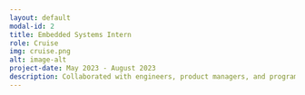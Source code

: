 ```yaml
---
layout: default
modal-id: 2
title: Embedded Systems Intern
role: Cruise
img: cruise.png 
alt: image-alt
project-date: May 2023 - August 2023
description: Collaborated with engineers, product managers, and program managers to lead the integration of a revolutionary telematics device into the existing self-driving car stack launch process.
---
```

